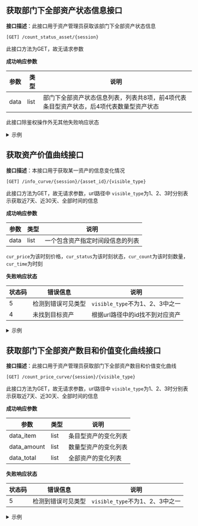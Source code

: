 ## 获取部门下全部资产状态信息接口

**接口描述**：此接口用于资产管理员获取该部门下全部资产状态信息

`[GET] /count_status_asset/{session}`

此接口方法为GET，故无请求参数

**成功响应参数**

| 参数 | 类型 | 说明                                                                                    |
| ---- | ---- | --------------------------------------------------------------------------------------- |
| data | list | 部门下全部资产状态信息列表，列表共8项，前4项代表条目型资产状态，后4项代表数量型资产状态 |

此接口除鉴权操作外无其他失败响应状态

<details>
 <summary>示例</summary>

响应

```json
{
  "code":0
  "data":
  [
    {
      "type": "expire",
      "count": 1, 
    },
    {
      "type": "idle",
      "count": 2, 
    },
    {
      "type": "use",
      "count": 3, 
    },
    {
      "type": "maintain",
      "count": 4, 
    },
    {
      "type": "expire",
      "count": 1, 
    },
    {
      "type": "idle",
      "count": 2, 
    },
    {
      "type": "use",
      "count": 3, 
    },
    {
      "type": "maintain",
      "count": 4, 
    },
   ]
}
```

</details>

## 获取资产价值曲线接口

**接口描述**：本接口用于获取某一资产的信息变化情况

`[GET] /info_curve/{session}/{asset_id}/{visible_type}`

此接口方法为GET，故无请求参数，url路径中 ``visible_type``为1、2、3时分别表示获取近7天、近30天、全部时间的信息

**成功响应参数**

| 参数 | 类型 | 说明                             |
| ---- | ---- | -------------------------------- |
| data | list | 一个包含资产指定时间段信息的列表 |

``cur_price``为该时刻价格，``cur_status``为该时刻状态，``cur_count``为该时刻数量，``cur_time``为时刻

**失败响应状态**

| 状态码 | 错误信息           | 说明                              |
| ------ | ------------------ | --------------------------------- |
| 5      | 检测到错误可见类型 | ``visible_type``不为1、2、3中之一 |
| 4      | 未找到目标资产     | 根据url路径中的id找不到对应资产   |

<details>
 <summary>示例</summary>

响应

```json
{
  "code":0
  "data":[
  {
    "cur_price": 11.00,
    "cur_status": 1,
    "cur_count": 5,
    "cur_time": xx,
  },
  {
    "cur_price": 11.00,
    "cur_status": 1,
    "cur_count": 5,
    "cur_time": xx,
  },
  ......
  ]
}
```

</details>

## 获取部门下全部资产数目和价值变化曲线接口

**接口描述**：此接口用于资产管理员获取部门下全部资产数目和价值变化曲线

`[GET] /count_price_curve/{session}/{visible_type}`

此接口方法为GET，故无请求参数，url路径中 ``visible_type``为1、2、3时分别表示获取近7天、近30天、全部时间的信息

**成功响应参数**

| 参数        | 类型 | 说明                 |
| ----------- | ---- | -------------------- |
| data_item   | list | 条目型资产的变化列表 |
| data_amount | list | 数量型资产的变化列表 |
| data_total  | list | 全部资产的变化列表   |

**失败响应状态**

| 状态码 | 错误信息           | 说明                              |
| ------ | ------------------ | --------------------------------- |
| 5      | 检测到错误可见类型 | ``visible_type``不为1、2、3中之一 |


<details>
 <summary>示例</summary>

响应

```json
{
  "code":0
  "data_item":[
  {
    "cur_count": 123123,
    "cur_price": 200019.51
    "cur_time":xx,
  },
  {
    "cur_count": 123123,
    "cur_price": 200019.51,
    "cur_time":xx,
  },
  ......
  ]
  "data_amount":[
  {
    "cur_count": 123123123,
    "cur_price": 529.00
    "cur_time":xx,
  },
  {
    "cur_count": 123123123,
    "cur_price": 529.00
    "cur_time":xx,
  },
  ......
  ]
  "data_total":[
  {
    "cur_count": 123246246,
    "cur_price": 200548.51,
    "cur_time":xx,
  },
  {
    "cur_count": 123246246,
    "cur_price": 200548.51
    "cur_time":xx,
  },
  ......
  ]
}
```



</details>
